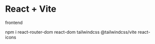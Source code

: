 # React + Vite

frontend

npm i react-router-dom react-dom tailwindcss @tailwindcss/vite react-icons